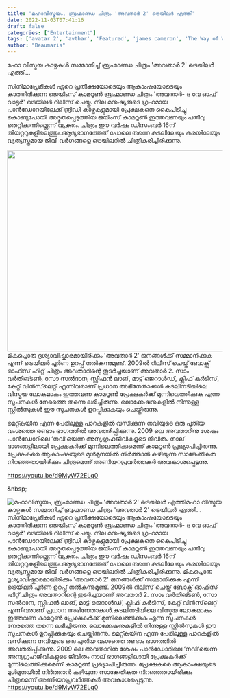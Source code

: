 ```yaml
---
title: "മഹാവിസ്മയം, ബ്രഹ്മാണ്ഡ ചിത്രം 'അവതാർ 2' ട്രെയിലർ എത്തി"
date: 2022-11-03T07:41:16
draft: false
categories: ["Entertainment"]
tags: ['avatar 2', 'avthar', 'Featured', 'james cameron', 'The Way of Water', 'Trailer', 'Video']
author: "Beaumaris"
---
```


മഹാ വിസ്മയ കാഴ്ചകൾ സമ്മാനിച്ച് ബ്രഹ്മാണ്ഡ ചിത്രം 'അവതാർ 2' ട്രെയിലർ എത്തി…

സിനിമാപ്രേമികൾ ഏറെ പ്രതീക്ഷയോടെയും ആകാംഷയോടെയും കാത്തിരിക്കുന്ന ജെയിംസ് കാമറൂണ്‍ ബ്രഹ്മാണ്ഡ ചിത്രം 'അവതാർ- ദ വേ ഓഫ് വാട്ടർ' ട്രെയിലർ റിലീസ് ചെയ്തു. നീല മനുഷ്യരുടെ ഗ്രഹമായ പാൻഡോറയിലേക്ക് ത്രീഡി കാഴ്ചകളുമായി പ്രേക്ഷകനെ കൈപിടിച്ചു കൊണ്ടുപോയി അദ്ഭുതപ്പെടുത്തിയ ജയിംസ് കാമറൂൺ ഇത്തവണയും പതിവു തെറ്റിക്കുന്നില്ലെന്ന് വ്യക്തം. ചിത്രം ഈ വർഷം ഡിസംബർ 16ന് തിയറ്ററുകളിലെത്തും.ആദ്യഭാ​ഗത്തേത് പോലെ തന്നെ കടലിലേയും കരയിലേയും വ്യത്യസ്തമായ ജീവി വർഗങ്ങളെ ട്രെയിലറിൽ ചിത്രീകരിച്ചിരിക്കുന്നു.

<img class="wp-image-357128 aligncenter" src="https://cdn.boolokam.com/articles/2022/11/1_ege3t3t.jpg" alt="" width="893" height="469" />മികച്ചൊരു ദൃശ്യാവിഷ്കാരമായിരിക്കും 'അവതാർ 2' ജനങ്ങൾക്ക് സമ്മാനിക്കുക എന്ന് ട്രെയിലർ പൂർണ ഉറപ്പ് നൽകുന്നുമുണ്ട്. 2009ൽ റിലീസ് ചെയ്ത് ബോക്സ് ഓഫിസ് ഹിറ്റ് ചിത്രം അവതാറിന്റെ തുടർച്ചയാണ് അവതാർ 2. സാം വർതിങ്ടൺ, സോ സൽദാന, സ്റ്റീഫൻ ലാങ്, മാട്ട് ജെറാൾഡ്, ക്ലിഫ് കർടിസ്, കേറ്റ് വിൻസ്‌ലെറ്റ് എന്നിവരാണ് പ്രധാന അഭിനേതാക്കൾ.കടലിനടിയിലെ വിസ്മയ ലോകമാകും ഇത്തവണ കാമറൂൺ പ്രേക്ഷകർക്ക് മുന്നിലെത്തിക്കുക എന്ന സൂചനകൾ നേരത്തെ തന്നെ ലഭിച്ചിരുന്നു. ലൊക്കേഷനുകളിൽ നിന്നുള്ള സ്റ്റിൽസുകൾ ഈ സൂചനകൾ ഉറപ്പിക്കുകയും ചെയ്തിരുന്നു.

മെറ്റ്കയിന എന്ന പേരിലുള്ള പാറകളിൽ വസിക്കുന്ന നവിയുടെ ഒരു പുതിയ വംശത്തെ രണ്ടാം ഭാഗത്തിൽ അവതരിപ്പിക്കുന്നു. 2009 ലെ അവതാറിനു ശേഷം പാൻഡോറിലെ ‘നവി’യെന്ന അന്യഗ്രഹജീവികളുടെ ജീവിതം നാല് ഭാഗങ്ങളിലായി പ്രേക്ഷകർക്ക് മുന്നിലെത്തിക്കുമെന്ന് കാമറൂൺ പ്രഖ്യാപിച്ചിരുന്നു. പ്രേക്ഷകരെ ആകാംക്ഷയുടെ മുൾമുനയിൽ നിർത്താൻ കഴിയുന്ന സാങ്കേതികത നിറഞ്ഞതായിരിക്കും ചിത്രമെന്ന് അണിയറപ്രവർത്തകർ അവകാശപ്പെടുന്നു.

https://youtu.be/d9MyW72ELq0

&amp;nbsp;


![മഹാവിസ്മയം, ബ്രഹ്മാണ്ഡ ചിത്രം 'അവതാർ 2' ട്രെയിലർ എത്തി](https://cdn.boolokam.com/articles/2022/11/1_ege3t3t.jpg)മഹാ വിസ്മയ കാഴ്ചകൾ സമ്മാനിച്ച് ബ്രഹ്മാണ്ഡ ചിത്രം 'അവതാർ 2' ട്രെയിലർ എത്തി… സിനിമാപ്രേമികൾ ഏറെ പ്രതീക്ഷയോടെയും ആകാംഷയോടെയും കാത്തിരിക്കുന്ന ജെയിംസ് കാമറൂണ്‍ ബ്രഹ്മാണ്ഡ ചിത്രം 'അവതാർ- ദ വേ ഓഫ് വാട്ടർ' ട്രെയിലർ റിലീസ് ചെയ്തു. നീല മനുഷ്യരുടെ ഗ്രഹമായ പാൻഡോറയിലേക്ക് ത്രീഡി കാഴ്ചകളുമായി പ്രേക്ഷകനെ കൈപിടിച്ചു കൊണ്ടുപോയി അദ്ഭുതപ്പെടുത്തിയ ജയിംസ് കാമറൂൺ ഇത്തവണയും പതിവു തെറ്റിക്കുന്നില്ലെന്ന് വ്യക്തം. ചിത്രം ഈ വർഷം ഡിസംബർ 16ന് തിയറ്ററുകളിലെത്തും.ആദ്യഭാ​ഗത്തേത് പോലെ തന്നെ കടലിലേയും കരയിലേയും വ്യത്യസ്തമായ ജീവി വർഗങ്ങളെ ട്രെയിലറിൽ ചിത്രീകരിച്ചിരിക്കുന്നു. മികച്ചൊരു ദൃശ്യാവിഷ്കാരമായിരിക്കും 'അവതാർ 2' ജനങ്ങൾക്ക് സമ്മാനിക്കുക എന്ന് ട്രെയിലർ പൂർണ ഉറപ്പ് നൽകുന്നുമുണ്ട്. 2009ൽ റിലീസ് ചെയ്ത് ബോക്സ് ഓഫിസ് ഹിറ്റ് ചിത്രം അവതാറിന്റെ തുടർച്ചയാണ് അവതാർ 2. സാം വർതിങ്ടൺ, സോ സൽദാന, സ്റ്റീഫൻ ലാങ്, മാട്ട് ജെറാൾഡ്, ക്ലിഫ് കർടിസ്, കേറ്റ് വിൻസ്‌ലെറ്റ് എന്നിവരാണ് പ്രധാന അഭിനേതാക്കൾ.കടലിനടിയിലെ വിസ്മയ ലോകമാകും ഇത്തവണ കാമറൂൺ പ്രേക്ഷകർക്ക് മുന്നിലെത്തിക്കുക എന്ന സൂചനകൾ നേരത്തെ തന്നെ ലഭിച്ചിരുന്നു. ലൊക്കേഷനുകളിൽ നിന്നുള്ള സ്റ്റിൽസുകൾ ഈ സൂചനകൾ ഉറപ്പിക്കുകയും ചെയ്തിരുന്നു. മെറ്റ്കയിന എന്ന പേരിലുള്ള പാറകളിൽ വസിക്കുന്ന നവിയുടെ ഒരു പുതിയ വംശത്തെ രണ്ടാം ഭാഗത്തിൽ അവതരിപ്പിക്കുന്നു. 2009 ലെ അവതാറിനു ശേഷം പാൻഡോറിലെ ‘നവി’യെന്ന അന്യഗ്രഹജീവികളുടെ ജീവിതം നാല് ഭാഗങ്ങളിലായി പ്രേക്ഷകർക്ക് മുന്നിലെത്തിക്കുമെന്ന് കാമറൂൺ പ്രഖ്യാപിച്ചിരുന്നു. പ്രേക്ഷകരെ ആകാംക്ഷയുടെ മുൾമുനയിൽ നിർത്താൻ കഴിയുന്ന സാങ്കേതികത നിറഞ്ഞതായിരിക്കും ചിത്രമെന്ന് അണിയറപ്രവർത്തകർ അവകാശപ്പെടുന്നു. https://youtu.be/d9MyW72ELq0 &nbsp;
